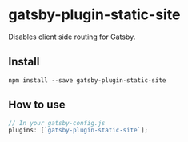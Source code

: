 # gatsby-plugin-static-site

Disables client side routing for Gatsby.

## Install

`npm install --save gatsby-plugin-static-site`

## How to use

```javascript
// In your gatsby-config.js
plugins: [`gatsby-plugin-static-site`];
```
